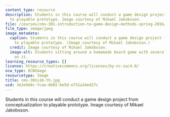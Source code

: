 ```yaml
---
content_type: resource
description: Students in this course will conduct a game design project from conceptualization
  to playable prototype. Image courtesy of Mikael Jakobsson.
file: /courses/cms-301-introduction-to-game-design-methods-spring-2016/3e2e9d4cfcae6b92be5de751a24ed27c_cms-301s16-th.jpg
file_type: image/jpeg
image_metadata:
  caption: Students in this course will conduct a game design project from conceptualization
    to playable prototype. (Image courtesy of Mikael Jakobsson.)
  credit: Image courtesy of Mikael Jakobsson.
  image-alt: Students sitting around a homemade board game with several game pieces
    on it.
learning_resource_types: []
license: https://creativecommons.org/licenses/by-nc-sa/4.0/
ocw_type: OCWImage
resourcetype: Image
title: cms-301s16-th.jpg
uid: 3e2e9d4c-fcae-6b92-be5d-e751a24ed27c
---
```

Students in this course will conduct a game design project from conceptualization to playable prototype. Image courtesy of Mikael Jakobsson.